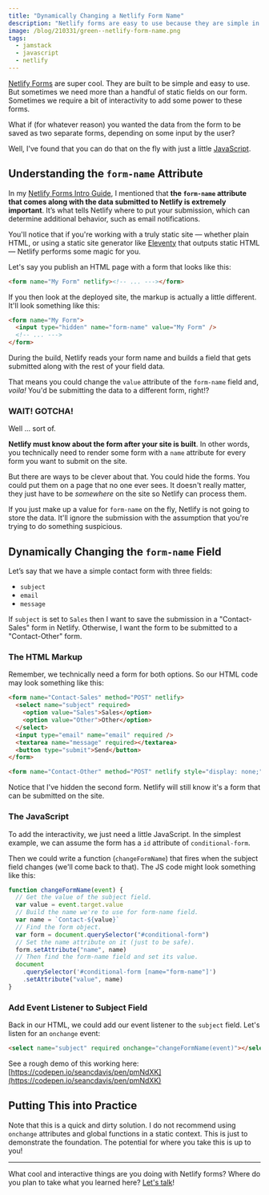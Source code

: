 ```yaml
---
title: "Dynamically Changing a Netlify Form Name"
description: "Netlify forms are easy to use because they are simple in scope. Add a little power with this cool trick."
image: /blog/210331/green--netlify-form-name.png
tags:
  - jamstack
  - javascript
  - netlify
---
```


[Netlify Forms](https://www.netlify.com/products/forms/) are super cool. They are built to be simple and easy to use. But sometimes we need more than a handful of static fields on our form. Sometimes we require a bit of interactivity to add some power to these forms.

What if (for whatever reason) you wanted the data from the form to be saved as two separate forms, depending on some input by the user?

Well, I've found that you can do that on the fly with just a little [JavaScript](/blog/wtf-is-javascript/).

## Understanding the `form-name` Attribute

In my [Netlify Forms Intro Guide](/blog/what-you-need-to-know-about-netlify-forms/), I mentioned that **the `form-name` attribute that comes along with the data submitted to Netlify is extremely important**. It’s what tells Netlify where to put your submission, which can determine additional behavior, such as email notifications.

You'll notice that if you're working with a truly static site — whether plain HTML, or using a static site generator like [Eleventy](https://www.11ty.dev/) that outputs static HTML — Netlify performs some magic for you.

Let's say you publish an HTML page with a form that looks like this:

```html
<form name="My Form" netlify><!-- ... ---></form>
```

If you then look at the deployed site, the markup is actually a little different. It'll look something like this:

```html
<form name="My Form">
  <input type="hidden" name="form-name" value="My Form" />
  <!-- ... --->
</form>
```

During the build, Netlify reads your form name and builds a field that gets submitted along with the rest of your field data.

That means you could change the `value` attribute of the `form-name` field and, _voila!_ You'd be submitting the data to a different form, right!?

### WAIT! GOTCHA!

Well ... sort of.

**Netlify must know about the form after your site is built**. In other words, you technically need to render some form with a `name` attribute for every form you want to submit on the site.

But there are ways to be clever about that. You could hide the forms. You could put them on a page that no one ever sees. It doesn't really matter, they just have to be _somewhere_ on the site so Netlify can process them.

If you just make up a value for `form-name` on the fly, Netlify is not going to store the data. It'll ignore the submission with the assumption that you're trying to do something suspicious.

## Dynamically Changing the `form-name` Field

Let’s say that we have a simple contact form with three fields:

- `subject`
- `email`
- `message`

If `subject` is set to `Sales` then I want to save the submission in a "Contact-Sales" form in Netlify. Otherwise, I want the form to be submitted to a "Contact-Other" form.

### The HTML Markup

Remember, we technically need a form for both options. So our HTML code may look something like this:

```html
<form name="Contact-Sales" method="POST" netlify>
  <select name="subject" required>
    <option value="Sales">Sales</option>
    <option value="Other">Other</option>
  </select>
  <input type="email" name="email" required />
  <textarea name="message" required></textarea>
  <button type="submit">Send</button>
</form>

<form name="Contact-Other" method="POST" netlify style="display: none;"></form>
```

Notice that I've hidden the second form. Netlify will still know it's a form that can be submitted on the site.

### The JavaScript

To add the interactivity, we just need a little JavaScript. In the simplest example, we can assume the form has a `id` attribute of `conditional-form`.

Then we could write a function (`changeFormName`) that fires when the subject field changes (we'll come back to that). The JS code might look something like this:

```js
function changeFormName(event) {
  // Get the value of the subject field.
  var value = event.target.value
  // Build the name we're to use for form-name field.
  var name = `Contact-${value}`
  // Find the form object.
  var form = document.querySelector("#conditional-form")
  // Set the name attribute on it (just to be safe).
  form.setAttribute("name", name)
  // Then find the form-name field and set its value.
  document
    .querySelector('#conditional-form [name="form-name"]')
    .setAttribute("value", name)
}
```

### Add Event Listener to Subject Field

Back in our HTML, we could add our event listener to the `subject` field. Let's listen for an `onchange` event:

```html
<select name="subject" required onchange="changeFormName(event)"></select>
```

See a rough demo of this working here: [https://codepen.io/seancdavis/pen/pmNdXK](https://codepen.io/seancdavis/pen/pmNdXK)

## Putting This into Practice

Note that this is a quick and dirty solution. I do not recommend using `onchange` attributes and global functions in a static context. This is just to demonstrate the foundation. The potential for where you take this is up to you!

---

What cool and interactive things are you doing with Netlify forms? Where do you plan to take what you learned here? [Let's talk](https://twitter.com/seancdavis29)!
